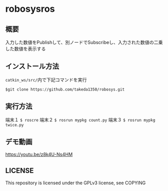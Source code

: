 # robosysros
## 概要
入力した数値をPublishして、別ノードでSubscribeし、入力された数値の二乗した数値を表示する

## インストール方法
`catkin_ws/src/`内で下記コマンドを実行

```
$git clone https://github.com/takeda1350/robosys.git
```

## 実行方法
端末１
`$ roscre`
端末２
`$ rosrun mypkg count.py`
端末３
`$ rosrun mypkg twice.py`
## デモ動画
https://youtu.be/z8k4U-Ns4HM
## LICENSE
This repository is licensed under the GPLv3 license, see COPYING
